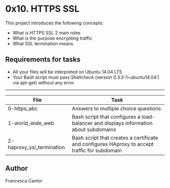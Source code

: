 # 0x10. HTTPS SSL

This project introduces the following concepts:
- What is HTTPS SSL 2 main roles
- What is the purpose encrypting traffic
- What SSL termination means

## Requirements for tasks
- All your files will be interpreted on Ubuntu 14.04 LTS
- Your Bash script must pass Shellcheck (version 0.3.3-1~ubuntu14.04.1 via apt-get) without any error

---
File | Task
---|---
0-https_abc | Answers to multiple choice questions
1-world_wide_web | Bash script that configures a load-balancer and displays information about subdomains
2-haproxy_ssl_termination | Bash script that creates a certificate and configures HAproxy to accept traffic for subdomain

## Author
Francesca Cantor